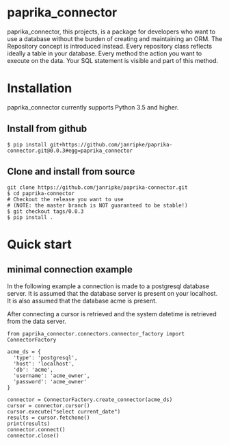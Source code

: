 paprika_connector
=

paprika_connector, this projects, is a package for developers who want to use a database without the burden of creating and maintaining an ORM.
The Repository concept is introduced instead. Every repository class reflects ideally a table in your database. Every method the action you want to execute on the data. Your SQL statement is visible and part of this method.


# Installation
paprika_connector currently supports Python 3.5 and higher.

## Install from github
```
$ pip install git+https://github.com/janripke/paprika-connector.git@0.0.3#egg=paprika_connector
```

## Clone and install from source
```
git clone https://github.com/janripke/paprika-connector.git
$ cd paprika-connector
# Checkout the release you want to use 
# (NOTE: the master branch is NOT guaranteed to be stable!)
$ git checkout tags/0.0.3
$ pip install . 
```

# Quick start

## minimal connection example
In the following example a connection is made to a postgresql database server.
It is assumed that the database server is present on your localhost.
It is also assumed that the database acme is present.

After connecting a cursor is retrieved and the system datetime is retrieved from
the data server.
```
from paprika_connector.connectors.connector_factory import ConnectorFactory

acme_ds = {
  'type': 'postgresql',
  'host': 'localhost',
  'db': 'acme',
  'username': 'acme_owner',
  'password': 'acme_owner' 
}

connector = ConnectorFactory.create_connector(acme_ds)
cursor = connector.cursor()
cursor.execute("select current_date")
results = cursor.fetchone()
print(results)
connector.connect()
connector.close()
```

